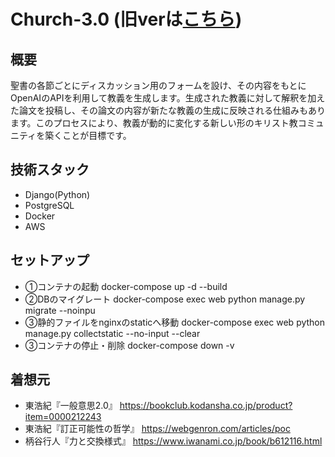 # Church-3.0 (旧verは[こちら](https://github.com/y-matsuno525/Church-2.0))
## 概要
聖書の各節ごとにディスカッション用のフォームを設け、その内容をもとにOpenAIのAPIを利用して教義を生成します。生成された教義に対して解釈を加えた論文を投稿し、その論文の内容が新たな教義の生成に反映される仕組みもあります。このプロセスにより、教義が動的に変化する新しい形のキリスト教コミュニティを築くことが目標です。
## 技術スタック
- Django(Python)
- PostgreSQL
- Docker
- AWS
## セットアップ
- ①コンテナの起動 docker-compose up -d --build
- ②DBのマイグレート docker-compose exec web python manage.py migrate --noinpu
- ③静的ファイルをnginxのstaticへ移動 docker-compose exec web python manage.py collectstatic --no-input --clear
- ③コンテナの停止・削除 docker-compose down -v
## 着想元
- 東浩紀『一般意思2.0』
  https://bookclub.kodansha.co.jp/product?item=0000212243
- 東浩紀『訂正可能性の哲学』
  https://webgenron.com/articles/poc  
- 柄谷行人『力と交換様式』
  https://www.iwanami.co.jp/book/b612116.html
